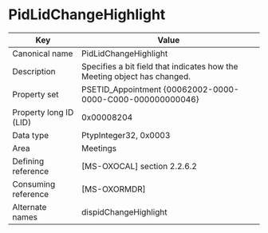 # PidLidChangeHighlight

| Key | Value |
|---|---|
| Canonical name | PidLidChangeHighlight |
| Description | Specifies a bit field that indicates how the Meeting object has changed. |
| Property set | PSETID_Appointment {00062002-0000-0000-C000-000000000046} |
| Property long ID (LID) | 0x00008204 |
| Data type | PtypInteger32, 0x0003 |
| Area | Meetings |
| Defining reference | [MS-OXOCAL] section 2.2.6.2 |
| Consuming reference | [MS-OXORMDR] |
| Alternate names | dispidChangeHighlight |
